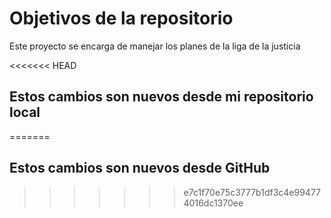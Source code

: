 # Objetivos de la repositorio

Este proyecto se encarga de manejar los planes de la liga de la justicia


<<<<<<< HEAD
## Estos cambios son nuevos desde mi repositorio local 
=======
## Estos cambios son nuevos desde GitHub
>>>>>>> e7c1f70e75c3777b1df3c4e994774016dc1370ee
